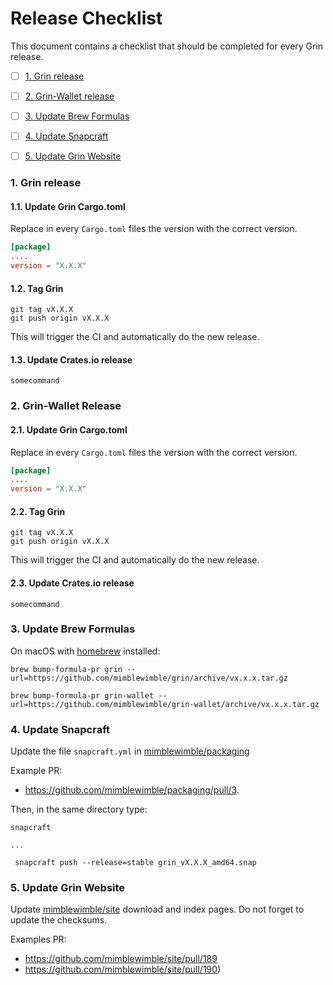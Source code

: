 # Release Checklist

This document contains a checklist that should be completed for every Grin release.

- [ ] [1. Grin release](#1.-grin-release)
- [ ] [2. Grin-Wallet release](#2.-grin-wallet-release)
- [ ] [3. Update Brew Formulas](#3.-update-brew-formulas)
- [ ] [4. Update Snapcraft](#4.-update-snapcraft)
- [ ] [5. Update Grin Website](#5.-update-grin-website)


### 1. Grin release

#### 1.1. Update Grin Cargo.toml

Replace in every `Cargo.toml` files the version with the correct version.

```toml
[package]
....
version = "X.X.X"
```

#### 1.2. Tag Grin

```shell
git tag vX.X.X
git push origin vX.X.X
```

This will trigger the CI and automatically do the new release.

#### 1.3. Update Crates.io release

```
somecommand
```

### 2. Grin-Wallet Release

#### 2.1. Update Grin Cargo.toml

Replace in every `Cargo.toml` files the version with the correct version.

```toml
[package]
....
version = "X.X.X"
```

#### 2.2. Tag Grin

```shell
git tag vX.X.X
git push origin vX.X.X
```

This will trigger the CI and automatically do the new release.

#### 2.3. Update Crates.io release

```
somecommand
```

### 3. Update Brew Formulas

On macOS with [homebrew](https://brew.sh) installed:

```shell
brew bump-formula-pr grin --url=https://github.com/mimblewimble/grin/archive/vx.x.x.tar.gz

brew bump-formula-pr grin-wallet --url=https://github.com/mimblewimble/grin-wallet/archive/vx.x.x.tar.gz
```

### 4. Update Snapcraft

Update the file `snapcraft.yml` in [mimblewimble/packaging](https://github.com/mimblewimble/packaging) 

Example PR:
- https://github.com/mimblewimble/packaging/pull/3.

Then, in the same directory type:

```shell
snapcraft

...

 snapcraft push --release=stable grin_vX.X.X_amd64.snap
```


### 5. Update Grin Website

Update [mimblewimble/site](https://github.com/mimblewimble/site) download and index pages. Do not forget to update the checksums.

Examples PR:
- https://github.com/mimblewimble/site/pull/189 
- https://github.com/mimblewimble/site/pull/190)


